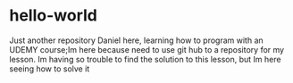 # hello-world
Just another repository
Daniel here, learning how to program with an UDEMY course;Im here because need to use git hub to a repository for my lesson. Im having so trouble to find the solution to this lesson, but Im here seeing how to solve it
